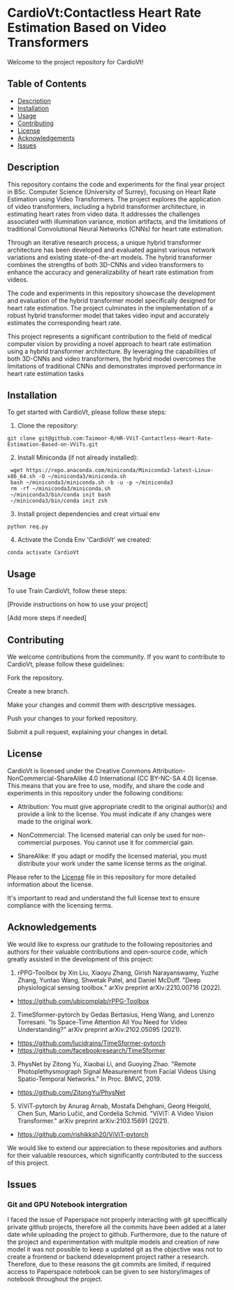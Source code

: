 # CardioVt:Contactless Heart Rate Estimation Based on Video Transformers

Welcome to the project repository for CardioVt!

## Table of Contents
- [Description](#description)
- [Installation](#installation)
- [Usage](#usage)
- [Contributing](#contributing)
- [License](#license)
- [Acknowledgements](#acknowledgements)
- [Issues](#issues)

## Description

This repository contains the code and experiments for the final year project in BSc. Computer Science (University of Surrey), focusing on Heart Rate Estimation using Video Transformers. The project explores the application of video transformers, including a hybrid transformer architecture, in estimating heart rates from video data. It addresses the challenges associated with illumination variance, motion artifacts, and the limitations of traditional Convolutional Neural Networks (CNNs) for heart rate estimation.

Through an iterative research process, a unique hybrid transformer architecture has been developed and evaluated against various network variations and existing state-of-the-art models. The hybrid transformer combines the strengths of both 3D-CNNs and video transformers to enhance the accuracy and generalizability of heart rate estimation from videos.

The code and experiments in this repository showcase the development and evaluation of the hybrid transformer model specifically designed for heart rate estimation. The project culminates in the implementation of a robust hybrid transformer model that takes video input and accurately estimates the corresponding heart rate.

This project represents a significant contribution to the field of medical computer vision by providing a novel approach to heart rate estimation using a hybrid transformer architecture. By leveraging the capabilities of both 3D-CNNs and video transformers, the hybrid model overcomes the limitations of traditional CNNs and demonstrates improved performance in heart rate estimation tasks

## Installation

To get started with CardioVt, please follow these steps:

1. Clone the repository:
  ``` 
  git clone git@github.com:Taimoor-R/HR-VViT-Contactless-Heart-Rate-Estimation-Based-on-VViTs.git 
  ```
2. Install Miniconda (if not already installed):
  ```mkdir -p ~/miniconda3
   wget https://repo.anaconda.com/miniconda/Miniconda3-latest-Linux-x86_64.sh -O ~/miniconda3/miniconda.sh
   bash ~/miniconda3/miniconda.sh -b -u -p ~/miniconda3
   rm -rf ~/miniconda3/miniconda.sh
   ~/miniconda3/bin/conda init bash
   ~/miniconda3/bin/conda init zsh
  ```
3. Install project dependencies and creat virtual env
  ``` 
  python req.py 
  ```
4. Activate the Conda Env 'CardioVt' we created:
  ``` 
  conda activate CardioVt 
  ```


## Usage
To use Train CardioVt, follow these steps:

[Provide instructions on how to use your project]

[Add more steps if needed]

## Contributing
We welcome contributions from the community. If you want to contribute to CardioVt, please follow these guidelines:

Fork the repository.

Create a new branch.

Make your changes and commit them with descriptive messages.

Push your changes to your forked repository.

Submit a pull request, explaining your changes in detail.

## License
CardioVt is licensed under the Creative Commons Attribution-NonCommercial-ShareAlike 4.0 International (CC BY-NC-SA 4.0) license. This means that you are free to use, modify, and share the code and experiments in this repository under the following conditions:

- Attribution: You must give appropriate credit to the original author(s) and provide a link to the license. You must indicate if any changes were made to the original work.

- NonCommercial: The licensed material can only be used for non-commercial purposes. You cannot use it for commercial gain.

- ShareAlike: If you adapt or modify the licensed material, you must distribute your work under the same license terms as the original.

Please refer to the [License](LICENSE) file in this repository for more detailed information about the license.

It's important to read and understand the full license text to ensure compliance with the licensing terms.

## Acknowledgements
We would like to express our gratitude to the following repositories and authors for their valuable contributions and open-source code, which greatly assisted in the development of this project:

1. rPPG-Toolbox by Xin Liu, Xiaoyu Zhang, Girish Narayanswamy, Yuzhe Zhang, Yuntao Wang, Shwetak Patel, and Daniel McDuff. "Deep physiological sensing toolbox." arXiv preprint arXiv:2210.00716 (2022). 
  - https://github.com/ubicomplab/rPPG-Toolbox
2. TimeSformer-pytorch by Gedas Bertasius, Heng Wang, and Lorenzo Torresani. "Is Space-Time Attention All You Need for Video Understanding?" arXiv preprint arXiv:2102.05095 (2021).
  - https://github.com/lucidrains/TimeSformer-pytorch
  - https://github.com/facebookresearch/TimeSformer
3. PhysNet by Zitong Yu, Xiaobai Li, and Guoying Zhao. "Remote Photoplethysmograph Signal Measurement from Facial Videos Using Spatio-Temporal Networks." In Proc. BMVC, 2019.
  - https://github.com/ZitongYu/PhysNet
5. ViViT-pytorch by Anurag Arnab, Mostafa Dehghani, Georg Heigold, Chen Sun, Mario Lučić, and Cordelia Schmid. "ViViT: A Video Vision Transformer." arXiv preprint arXiv:2103.15691 (2021).
  - https://github.com/rishikksh20/ViViT-pytorch

We would like to extend our appreciation to these repositories and authors for their valuable resources, which significantly contributed to the success of this project.
## Issues
### Git and GPU Notebook intergration
I faced the issue of Paperspace not properly interacting with git speciffically private github projects, therefore all the commits have been added at a later date while uploading the project to github. Furthermore, due to the nature of the project and experimentation with mulitple models and creation of new model it was not possible to keep a updated git as the objective was not to create a frontend or backend ddevelopment project rather a research. Therefore, due to these reasons the git commits are limited, if required access to Paperspace notebook can be given to see history/images of notebook throughout the project.
